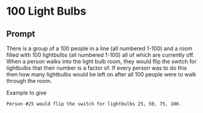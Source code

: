 # 100 Light Bulbs
## Prompt

There is a group of a 100 people in a line (all numbered 1-100) and a room filled with 100 lightbulbs (all numbered 1-100) all of which are currently off. When a person walks into the light bulb room, they would flip the switch for lightbulbs that their number is a factor of. If every person was to do this then how many lightbulbs would be left on after all 100 people were to walk through the room.

Example to give
```
Person #25 would flip the switch for lightbulbs 25, 50, 75, 100.

```
